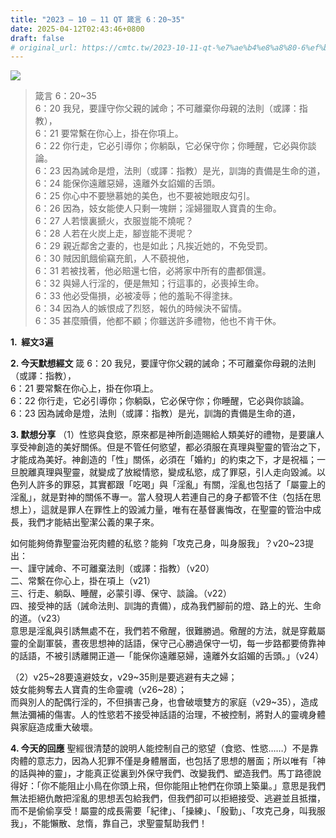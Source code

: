 ```yaml
---
title: "2023 – 10 – 11 QT 箴言 6：20~35"
date: 2025-04-12T02:43:46+0800
draft: false
# original_url: https://cmtc.tw/2023-10-11-qt-%e7%ae%b4%e8%a8%80-6%ef%bc%9a2035
---
```


![](/images/qt.jpg)
> 箴言 6：20\~35  
> 6：20 我兒，要謹守你父親的誡命；不可離棄你母親的法則（或譯：指教），  
> 6：21 要常繫在你心上，掛在你項上。  
> 6：22 你行走，它必引導你；你躺臥，它必保守你；你睡醒，它必與你談論。  
> 6：23 因為誡命是燈，法則（或譯：指教）是光，訓誨的責備是生命的道，  
> 6：24 能保你遠離惡婦，遠離外女諂媚的舌頭。  
> 6：25 你心中不要戀慕她的美色，也不要被她眼皮勾引。  
> 6：26 因為，妓女能使人只剩一塊餅；淫婦獵取人寶貴的生命。  
> 6：27 人若懷裏搋火，衣服豈能不燒呢？  
> 6：28 人若在火炭上走，腳豈能不燙呢？  
> 6：29 親近鄰舍之妻的，也是如此；凡挨近她的，不免受罰。  
> 6：30 賊因飢餓偷竊充飢，人不藐視他，  
> 6：31 若被找著，他必賠還七倍，必將家中所有的盡都償還。  
> 6：32 與婦人行淫的，便是無知；行這事的，必喪掉生命。  
> 6：33 他必受傷損，必被凌辱；他的羞恥不得塗抹。  
> 6：34 因為人的嫉恨成了烈怒，報仇的時候決不留情。  
> 6：35 甚麼贖價，他都不顧；你雖送許多禮物，他也不肯干休。

**1.  經文3遍**

**2. 今天默想經文**
箴 6：20 我兒，要謹守你父親的誡命；不可離棄你母親的法則（或譯：指教），  
6：21 要常繫在你心上，掛在你項上。  
6：22 你行走，它必引導你；你躺臥，它必保守你；你睡醒，它必與你談論。  
6：23 因為誡命是燈，法則（或譯：指教）是光，訓誨的責備是生命的道，

**3. 默想分享**
（1）性慾與食慾，原來都是神所創造賜給人類美好的禮物，是要讓人享受神創造的美好關係。但是不管任何慾望，都必須服在真理與聖靈的管治之下，才能成為美好。神創造的「性」關係，必須在「婚約」的約束之下，才是祝福；一旦脫離真理與聖靈，就變成了放縱情慾，變成私慾，成了罪惡，引人走向毀滅。以色列人許多的罪惡，其實都跟「吃喝」與「淫亂」有關，淫亂也包括了「屬靈上的淫亂」，就是對神的關係不專一。當人發現人若連自己的身子都管不住（包括在思想上），這就是罪人在罪性上的毀滅力量，唯有在基督裏悔改，在聖靈的管治中成長，我們才能結出聖潔公義的果子來。

如何能夠倚靠聖靈治死肉體的私慾？能夠「攻克己身，叫身服我」？v20\~23提出：  
一、謹守誡命、不可離棄法則（或譯：指教）（v20）  
二、常繫在你心上，掛在項上（v21）  
三、行走、躺臥、睡醒，必蒙引導、保守、談論。（v22）  
四、接受神的話（誡命法則、訓誨的責備），成為我們腳前的燈、路上的光、生命的道。（v23）  
意思是淫亂與引誘無處不在，我們若不儆醒，很難勝過。儆醒的方法，就是穿戴屬靈的全副軍裝，晝夜思想神的話語，保守己心勝過保守一切，每一步路都要倚靠神的話語，不被引誘離開正道—「能保你遠離惡婦，遠離外女諂媚的舌頭。」（v24）

（2）v25\~28要遠避妓女，v29\~35則是要逃避有夫之婦；  
妓女能夠奪去人寶貴的生命靈魂（v26\~28）；  
而與別人的配偶行淫的，不但損害己身，也會破壞雙方的家庭（v29\~35），造成無法彌補的傷害。人的性慾若不接受神話語的治理，不被控制，將對人的靈魂身體與家庭造成重大破壞。

**4. 今天的回應**
聖經很清楚的說明人能控制自己的慾望（食慾、性慾……）不是靠肉體的意志力，因為人犯罪不僅是身體層面，也包括了思想的層面；所以唯有「神的話與神的靈」，才能真正從裏到外保守我們、改變我們、塑造我們。馬丁路德說得好：「你不能阻止小鳥在你頭上飛，但你能阻止牠們在你頭上築巢。」意思是我們無法拒絕仇敵把淫亂的思想丟包給我們，但我們卻可以拒絕接受、逃避並且抵擋，而不是偷偷享受！屬靈的成長需要「紀律」、「操練」、「殷勤」、「攻克己身，叫我服我」，不能懶散、怠惰，靠自己，求聖靈幫助我們！
